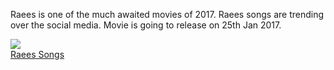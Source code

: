 Raees is one of the much awaited movies of 2017. Raees songs are trending over the social media. Movie is going to release on 25th Jan 2017.

<img src="https://raees.xyz/wp-content/uploads/sites/3/2017/01/RaeesUdi2-696x601.jpg"><br />
<a href="https://raees.xyz/2017/01/09/songs/">Raees Songs</a>
